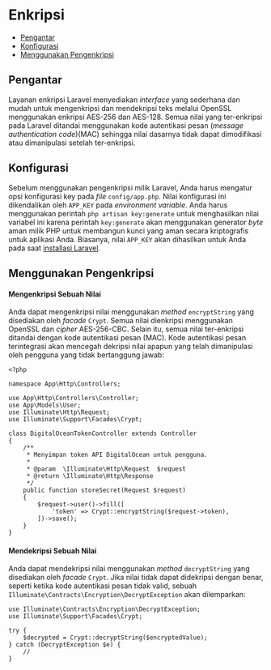 # Enkripsi

- [Pengantar](#introduction)
- [Konfigurasi](#configuration)
- [Menggunakan Pengenkripsi](#using-the-encrypter)

<a name="introduction"></a>
## Pengantar

Layanan enkripsi Laravel menyediakan _interface_ yang sederhana dan mudah untuk mengenkripsi dan mendekripsi teks melalui OpenSSL menggunakan enkripsi AES-256 dan AES-128. Semua nilai yang ter-enkripsi pada Laravel ditandai menggunakan kode autentikasi pesan (_message authentication code_)(MAC) sehingga nilai dasarnya tidak dapat dimodifikasi atau dimanipulasi setelah ter-enkripsi.

<a name="configuration"></a>
## Konfigurasi

Sebelum menggunakan pengenkripsi milik Laravel, Anda harus mengatur opsi konfigurasi key pada _file_ `config/app.php`. Nilai konfigurasi ini dikendalikan oleh `APP_KEY` pada _environment variable_. Anda harus menggunakan perintah `php artisan key:generate` untuk menghasilkan nilai variabel ini karena perintah `key:generate` akan menggunakan generator _byte_ aman milik PHP untuk membangun kunci yang aman secara kriptografis untuk aplikasi Anda. Biasanya, nilai `APP_KEY` akan dihasilkan untuk Anda pada saat [installasi Laravel](/docs/{{version}}/installation).

<a name="using-the-encrypter"></a>
## Menggunakan Pengenkripsi

<a name="encrypting-a-value"></a>
#### Mengenkripsi Sebuah Nilai

Anda dapat mengenkripsi nilai menggunakan _method_ `encryptString` yang disediakan oleh _facade_ `Crypt`. Semua nilai dienkripsi menggunakan OpenSSL dan _cipher_ AES-256-CBC. Selain itu, semua nilai ter-enkripsi ditandai dengan kode autentikasi pesan (MAC). Kode autentikasi pesan terintegrasi akan mencegah dekripsi nilai apapun yang telah dimanipulasi oleh pengguna yang tidak bertanggung jawab:

    <?php

    namespace App\Http\Controllers;

    use App\Http\Controllers\Controller;
    use App\Models\User;
    use Illuminate\Http\Request;
    use Illuminate\Support\Facades\Crypt;

    class DigitalOceanTokenController extends Controller
    {
        /**
         * Menyimpan token API DigitalOcean untuk pengguna.
         *
         * @param  \Illuminate\Http\Request  $request
         * @return \Illuminate\Http\Response
         */
        public function storeSecret(Request $request)
        {
            $request->user()->fill([
                'token' => Crypt::encryptString($request->token),
            ])->save();
        }
    }

<a name="decrypting-a-value"></a>
#### Mendekripsi Sebuah Nilai

Anda dapat mendekripsi nilai menggunakan _method_ `decryptString` yang disediakan oleh _facade_ `Crypt`. Jika nilai tidak dapat didekripsi dengan benar, seperti ketika kode autentikasi pesan tidak valid, sebuah `Illuminate\Contracts\Encryption\DecryptException` akan dilemparkan:

    use Illuminate\Contracts\Encryption\DecryptException;
    use Illuminate\Support\Facades\Crypt;

    try {
        $decrypted = Crypt::decryptString($encryptedValue);
    } catch (DecryptException $e) {
        //
    }
